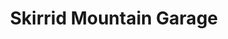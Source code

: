 ---
title: "Skirrid Mountain Garage"
url: /abergavenny/skirrid-mountain-garage/
shop: convenience
---
